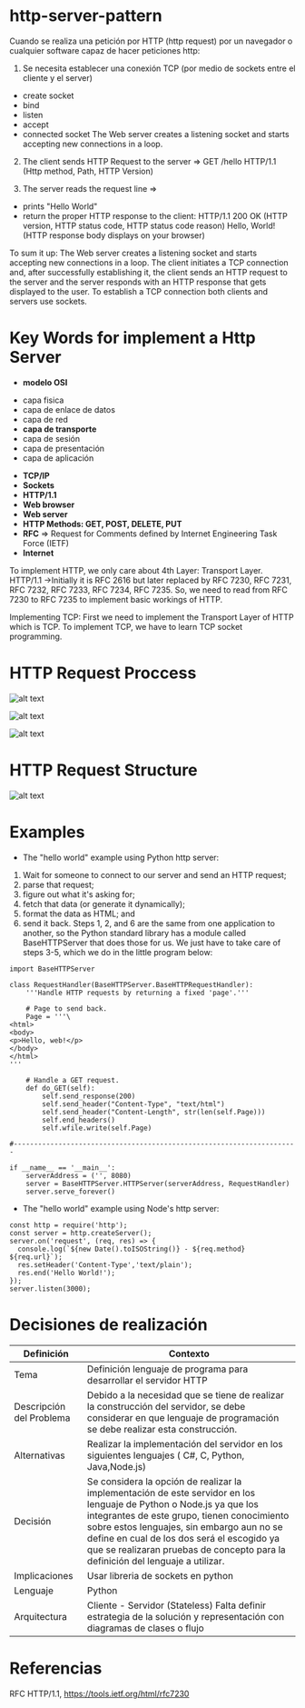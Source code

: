 # http-server-pattern

Cuando se realiza una petición por HTTP (http request) por un navegador o cualquier software capaz de hacer peticiones http:
1. Se necesita establecer una conexión TCP (por medio de sockets entre el cliente y el server)
  - create socket
  - bind
  - listen
  - accept
  - connected socket
  The Web server creates a listening socket and starts accepting new connections in a loop. 
 
 2. The client sends HTTP Request to the server =>
  GET    /hello   HTTP/1.1
  (Http method,   Path,  HTTP Version)
 
 3. The server reads the request line =>
   - prints "Hello World"
   - return the proper HTTP response to the client:
     HTTP/1.1  200   OK (HTTP version, HTTP status code, HTTP status code reason) 
	 Hello, World!  (HTTP response body displays on your browser)

To sum it up: The Web server creates a listening socket and starts accepting new connections in a loop. 
The client initiates a TCP connection and, after successfully establishing it, 
the client sends an HTTP request to the server and the server responds with an HTTP response that gets displayed to the user.
To establish a TCP connection both clients and servers use sockets.

# Key Words for implement a Http Server

* **modelo OSI**
 - capa fisica
 - capa de enlace de datos
 - capa de red
 - **capa de transporte**
 - capa de sesión
 - capa de presentación
 - capa de aplicación

* **TCP/IP**
* **Sockets**
* **HTTP/1.1**
* **Web browser**
* **Web server**
* **HTTP Methods: GET, POST, DELETE, PUT**
* **RFC** => Request for Comments defined by Internet Engineering Task Force (IETF)  
* **Internet**


To implement HTTP, we only care about 4th Layer: Transport Layer.
HTTP/1.1 →Initially it is RFC 2616 but later replaced by RFC 7230, RFC 7231, RFC 7232, RFC 7233, RFC 7234, RFC 7235. So, we need to read from RFC 7230 to RFC 7235 to implement basic workings of HTTP.

Implementing TCP:
First we need to implement the Transport Layer of HTTP which is TCP.
To implement TCP, we have to learn TCP socket programming.

# HTTP Request Proccess
![alt text](http://www.aosabook.org/en/500L/web-server-images/http-cycle.png)

![alt text](https://cdn-images-1.medium.com/max/1000/1*JSnJtHpU7cWUnWIgGupu7w.png)

![alt text](https://ruslanspivak.com/lsbaws-part1/LSBAWS_HTTP_response_anatomy.png)

# HTTP Request Structure

![alt text](https://cdn-images-1.medium.com/max/1000/1*Yqq-60D9mD4NVuhFd4IoFg.png)

# Examples
- The "hello world" example using Python http server:
1. Wait for someone to connect to our server and send an HTTP request;
2. parse that request;
3. figure out what it's asking for;
4. fetch that data (or generate it dynamically);
5. format the data as HTML; and
6. send it back.
Steps 1, 2, and 6 are the same from one application to another, so the Python standard library has a module called BaseHTTPServer that does those for us. We just have to take care of steps 3-5, which we do in the little program below:

```
import BaseHTTPServer

class RequestHandler(BaseHTTPServer.BaseHTTPRequestHandler):
    '''Handle HTTP requests by returning a fixed 'page'.'''

    # Page to send back.
    Page = '''\
<html>
<body>
<p>Hello, web!</p>
</body>
</html>
'''

    # Handle a GET request.
    def do_GET(self):
        self.send_response(200)
        self.send_header("Content-Type", "text/html")
        self.send_header("Content-Length", str(len(self.Page)))
        self.end_headers()
        self.wfile.write(self.Page)

#----------------------------------------------------------------------

if __name__ == '__main__':
    serverAddress = ('', 8080)
    server = BaseHTTPServer.HTTPServer(serverAddress, RequestHandler)
    server.serve_forever()
```    

- The "hello world" example using Node's http server:
```
const http = require('http');
const server = http.createServer();
server.on('request', (req, res) => {
  console.log(`${new Date().toISOString()} - ${req.method} ${req.url}`);
  res.setHeader('Content-Type','text/plain');
  res.end('Hello World!');
});
server.listen(3000);
```
# Decisiones de realización

| Definición | Contexto |
| ------ | ------ |
| Tema | Definición lenguaje de programa para desarrollar el servidor HTTP|
| Descripción del Problema | Debido a la necesidad que se tiene de realizar la construcción del servidor, se debe considerar en que lenguaje de programación se debe realizar esta construcción.  |
| Alternativas | Realizar la implementación del servidor en los siguientes lenguajes ( C#, C, Python, Java,Node.js)|
| Decisión | Se considera la opción de realizar la implementación de este servidor en los lenguaje de Python o Node.js ya que los integrantes de este grupo, tienen conocimiento sobre estos  lenguajes, sin embargo aun no se define en cual de los dos será el escogido ya que se realizaran pruebas de concepto para la definición del lenguaje a utilizar. |
| Implicaciones | Usar libreria de sockets en python |
| Lenguaje      | Python      |
| Arquitectura  | Cliente - Servidor (Stateless) Falta definir estrategia de la solución y representación con diagramas de clases o flujo |

# Referencias
RFC HTTP/1.1,  https://tools.ietf.org/html/rfc7230

